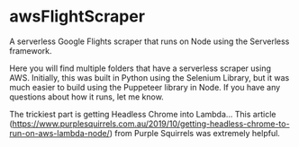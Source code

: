 # awsFlightScraper
A serverless Google Flights scraper that runs on Node using the Serverless framework.

Here you will find multiple folders that have a serverless scraper using AWS.  Initially, this was built in Python using the Selenium Library, but it was much easier to build
using the Puppeteer library in Node.  If you have any questions about how it runs, let me know.

The trickiest part is getting Headless Chrome into Lambda...  This article (https://www.purplesquirrels.com.au/2019/10/getting-headless-chrome-to-run-on-aws-lambda-node/) from Purple Squirrels was extremely helpful.
